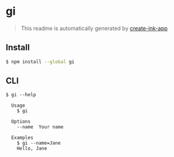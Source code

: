 # gi

> This readme is automatically generated by [create-ink-app](https://github.com/vadimdemedes/create-ink-app)

## Install

```bash
$ npm install --global gi
```

## CLI

```
$ gi --help

  Usage
    $ gi

  Options
    --name  Your name

  Examples
    $ gi --name=Jane
    Hello, Jane
```
